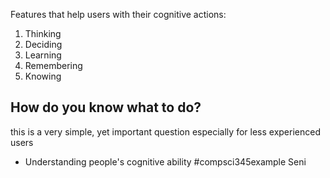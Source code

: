 Features that help users with their cognitive actions:
1. Thinking
2. Deciding
3. Learning
4. Remembering
5. Knowing
## How do you know what to do?
this is a very simple, yet important question especially for less experienced users
- Understanding people's cognitive ability
#compsci345example 
Seni